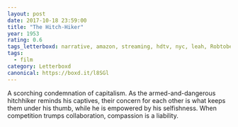 ```yaml
---
layout: post 
date: 2017-10-18 23:59:00
title: "The Hitch-Hiker"
year: 1953
rating: 0.6
tags_letterboxd: narrative, amazon, streaming, hdtv, nyc, leah, Robtober
tags:
  - film
category: Letterboxd
canonical: https://boxd.it/l8SGl
---
```


A scorching condemnation of capitalism. As the armed-and-dangerous hitchhiker reminds his captives, their concern for each other is what keeps them under his thumb, while he is empowered by his selfishness. When competition trumps collaboration, compassion is a liability.